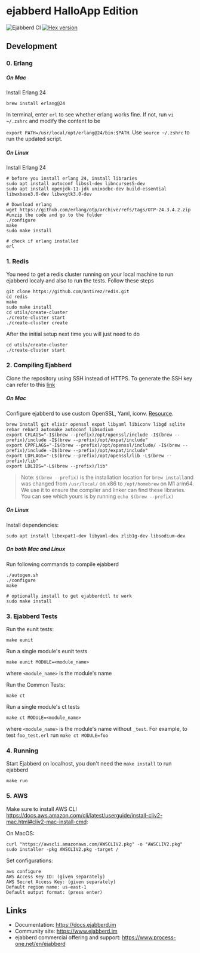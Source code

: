 ejabberd HalloApp Edition
==========================
![Ejabberd CI](https://github.com/HalloAppInc/halloapp-ejabberd/workflows/Ejabberd%20CI/badge.svg) [![Hex version](https://img.shields.io/hexpm/v/ejabberd.svg "Hex version")](https://hex.pm/packages/ejabberd)

Development
-----------

### 0. Erlang

##### On Mac

Install Erlang 24

    brew install erlang@24

In terminal, enter `erl` to see whether erlang works fine. If not, run
`vi ~/.zshrc` and modify the content to be

`export PATH=/usr/local/opt/erlang@24/bin:$PATH`. Use `source ~/.zshrc` to run the updated script.

##### On Linux
Install Erlang 24
    
    # before you install erlang 24, install libraries
    sudo apt install autoconf libssl-dev libncurses5-dev
    sudo apt install openjdk-11-jdk unixodbc-dev build-essential libwxbase3.0-dev libwxgtk3.0-dev

    # Download erlang
    wget https://github.com/erlang/otp/archive/refs/tags/OTP-24.3.4.2.zip
    #unzip the code and go to the folder
    ./configure
    make
    sudo make install

    # check if erlang installed 
    erl

### 1. Redis

You need to get a redis cluster running on your local machine to run ejabberd localy
and also to run the tests. Follow these steps

    git clone https://github.com/antirez/redis.git
    cd redis
    make
    sudo make install
    cd utils/create-cluster
    ./create-cluster start
    ./create-cluster create

After the initial setup next time you will just need to do

    cd utils/create-cluster
    ./create-cluster start


### 2. Compiling Ejabberd
Clone the repository using SSH instead of HTTPS. To generate the SSH key can refer to this
[link](https://help.github.com/en/github/authenticating-to-github/connecting-to-github-with-ssh)

##### On Mac

Configure ejabberd to use custom OpenSSL, Yaml, iconv. [Resource](https://docs.ejabberd.im/admin/installation/#macos).

    brew install git elixir openssl expat libyaml libiconv libgd sqlite rebar rebar3 automake autoconf libsodium
    export CFLAGS="-I$(brew --prefix)/opt/openssl/include -I$(brew --prefix)/include -I$(brew --prefix)/opt/expat/include"
    export CPPFLAGS="-I$(brew --prefix)/opt/openssl/include/ -I$(brew --prefix)/include -I$(brew --prefix)/opt/expat/include"
    export LDFLAGS="-L$(brew --prefix)/opt/openssl/lib -L$(brew --prefix)/lib"
    export LDLIBS="-L$(brew --prefix)/lib"

> Note: `$(brew --prefix)` is the installation location for `brew install`and was changed from `/usr/local/` on x86 to `/opt/homebrew` on M1 arm64. We use it to ensure the compiler and linker can find these libraries. You can see which yours is by running `echo $(brew --prefix)`

##### On Linux
Install dependencies:

    sudo apt install libexpat1-dev libyaml-dev zlib1g-dev libsodium-dev

##### On both Mac and Linux
Run following commands to compile ejabberd

    ./autogen.sh
    ./configure 
    make 

    # optionally install to get ejabberdctl to work
    sudo make install

### 3. Ejabberd Tests
Run the eunit tests:

    make eunit

Run a single module's eunit tests

    make eunit MODULE=<module_name>
where `<module_name>` is the module's name

Run the Common Tests:

    make ct

Run a single module's ct tests

    make ct MODULE=<module_name>

where `<module_name>` is the module's name without `_test`. For example, to test `foo_test.erl` run `make ct MODULE=foo`

### 4. Running

Start Ejabberd on localhost, you don't need the `make install` to run ejabberd

    make run

### 5. AWS 
Make sure to install AWS CLI https://docs.aws.amazon.com/cli/latest/userguide/install-cliv2-mac.html#cliv2-mac-install-cmd:

On MacOS:

    curl "https://awscli.amazonaws.com/AWSCLIV2.pkg" -o "AWSCLIV2.pkg"
    sudo installer -pkg AWSCLIV2.pkg -target /

Set configurations:

    aws configure
    AWS Access Key ID: (given separately)
    AWS Secret Access Key: (given separately)
    Default region name: us-east-1
    Default output format: (press enter)

Links
-----

- Documentation: https://docs.ejabberd.im
- Community site: https://www.ejabberd.im
- ejabberd commercial offering and support: https://www.process-one.net/en/ejabberd

